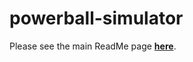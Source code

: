 # powerball-simulator

Please see the main ReadMe page <b><a href="https://github.com/gh28942/lottery-simulator">here</a></b>.
